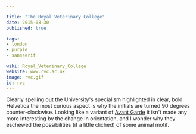 ```yaml
---

title: "The Royal Veterinary College"
date: 2015-08-30
published: true

tags:
- london
- purple
- sansserif

wiki: Royal_Veterinary_College
website: www.rvc.ac.uk
image: rvc.gif
id: rvc
---
```


Clearly spelling out the University's specialism highlighted in clear, bold Helvetica the most curious aspect is why the initials are turned 90 degrees counter-clockwise. Looking like a variant of [Avant Garde](http://www.myfonts.com/fonts/adobe/itc-avant-garde-gothic/) it isn't made any more interesting by the change in orientation, and I wonder why they eschewed the possibilities (if a little cliched) of some animal motif.
